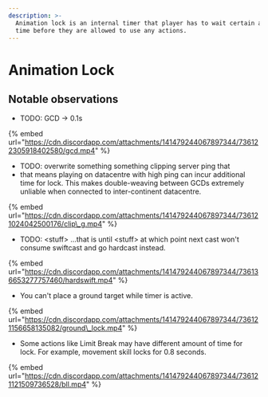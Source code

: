 ```yaml
---
description: >-
  Animation lock is an internal timer that player has to wait certain amount of
  time before they are allowed to use any actions.
---
```


# Animation Lock

## Notable observations

* TODO: GCD -&gt; 0.1s

{% embed url="https://cdn.discordapp.com/attachments/141479244067897344/736122305918402580/gcd.mp4" %}

* TODO: overwrite something something clipping server ping that
* that means playing on datacentre with high ping can incur additional time for lock. This makes double-weaving between GCDs extremely unliable when connected to inter-continent datacentre.

{% embed url="https://cdn.discordapp.com/attachments/141479244067897344/736121024042500176/clip\_g.mp4" %}

* TODO: &lt;stuff&gt; ...that is until  &lt;stuff&gt; at which point next cast won't consume swiftcast and go hardcast instead.

{% embed url="https://cdn.discordapp.com/attachments/141479244067897344/736136653277757460/hardswift.mp4" %}





* You can't place a ground target while timer is active.

{% embed url="https://cdn.discordapp.com/attachments/141479244067897344/736121156658135082/ground\_lock.mp4" %}

* Some actions like Limit Break may have different amount of time for lock. For example, movement skill locks for 0.8 seconds.

{% embed url="https://cdn.discordapp.com/attachments/141479244067897344/736121121509736528/bll.mp4" %}



